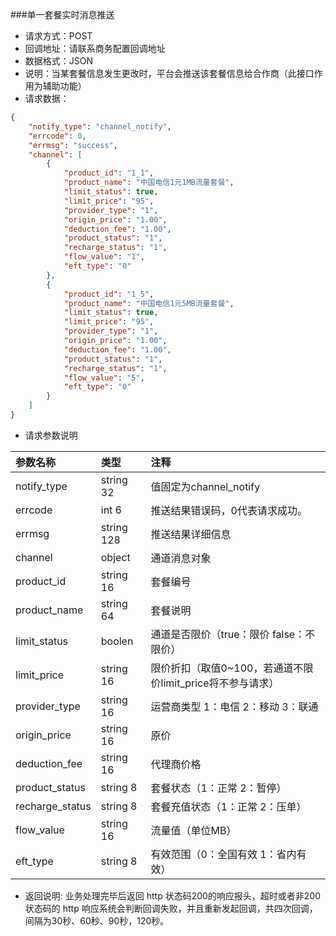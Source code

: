 ###单一套餐实时消息推送
* 请求方式：POST
* 回调地址：请联系商务配置回调地址
* 数据格式：JSON
* 说明：当某套餐信息发生更改时，平台会推送该套餐信息给合作商（此接口作用为辅助功能）
* 请求数据：

```json
{
    "notify_type": "channel_notify",
    "errcode": 0,
    "errmsg": "success",
    "channel": [
        {
            "product_id": "1_1",
            "product_name": "中国电信1元1MB流量套餐",
            "limit_status": true,
            "limit_price": "95",
            "provider_type": "1",
            "origin_price": "1.00",
            "deduction_fee": "1.00",
            "product_status": "1",
            "recharge_status": "1",
            "flow_value": "1",
            "eft_type": "0"
        },
        {
            "product_id": "1_5",
            "product_name": "中国电信1元5MB流量套餐",
            "limit_status": true,
            "limit_price": "95",
            "provider_type": "1",
            "origin_price": "1.00",
            "deduction_fee": "1.00",
            "product_status": "1",
            "recharge_status": "1",
            "flow_value": "5",
            "eft_type": "0"
        }
    ]
}
```

* 请求参数说明

参数名称|类型|注释
:------------|:------------|:------------
notify_type|string 32|值固定为channel_notify
errcode|int 6|推送结果错误码，0代表请求成功。
errmsg|string 128|推送结果详细信息
channel|object|通道消息对象
product_id|string 16|套餐编号
product_name|string 64|套餐说明
limit_status|boolen|通道是否限价（true：限价 false：不限价）
limit_price|string 16|限价折扣（取值0~100，若通道不限价limit_price将不参与请求）
provider_type|string 16|运营商类型 1：电信 2：移动 3：联通
origin_price|string 16|原价
deduction_fee|string 16|代理商价格
product_status|string 8|套餐状态（1：正常 2：暂停）
recharge_status|string 8|套餐充值状态（1：正常 2：压单）
flow_value|string 16|流量值（单位MB）
eft_type|string 8|有效范围（0：全国有效 1：省内有效）

* 返回说明:
业务处理完毕后返回 http 状态码200的响应报头，超时或者非200状态码的 http 响应系统会判断回调失败，并且重新发起回调，共四次回调，间隔为30秒、60秒、90秒，120秒。